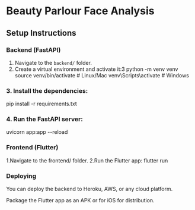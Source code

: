 # Beauty Parlour Face Analysis

## Setup Instructions

### Backend (FastAPI)
1. Navigate to the `backend/` folder.
2. Create a virtual environment and activate it:3
   python -m venv venv
   source venv/bin/activate  # Linux/Mac
   venv\Scripts\activate  # Windows
### 3. Install the dependencies:
pip install -r requirements.txt
### 4. Run the FastAPI server:
uvicorn app:app --reload
### Frontend (Flutter)
1.Navigate to the frontend/ folder.
2.Run the Flutter app:
flutter run

### Deploying
You can deploy the backend to Heroku, AWS, or any cloud platform.

Package the Flutter app as an APK or for iOS for distribution.

